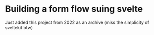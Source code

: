 # Building a form flow suing svelte
Just added this project from 2022 as an archive (miss the simplicity of sveltekit btw)

